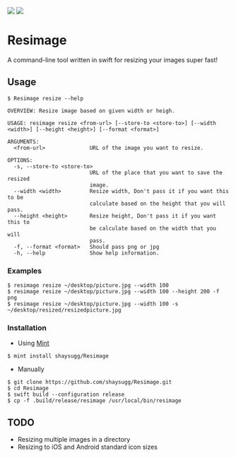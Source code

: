 <img src="https://img.shields.io/badge/License-MIT-yellow.svg?style=flat"> <img src="https://img.shields.io/badge/language-swift5.1-f48041.svg?style=flat">

# Resimage
A command-line tool written in swift for resizing your images super fast!

## Usage
```
$ Resimage resize --help

OVERVIEW: Resize image based on given width or heigh.

USAGE: resimage resize <from-url> [--store-to <store-to>] [--width <width>] [--height <height>] [--format <format>]

ARGUMENTS:
  <from-url>              URL of the image you want to resize.

OPTIONS:
  -s, --store-to <store-to>
                          URL of the place that you want to save the resized
                          image.
  --width <width>         Resize width, Don't pass it if you want this to be
                          calculate based on the height that you will pass.
  --height <height>       Resize height, Don't pass it if you want this to
                          be calculate based on the width that you will
                          pass.
  -f, --format <format>   Should pass png or jpg
  -h, --help              Show help information.
```

### Examples

```
$ resimage resize ~/desktop/picture.jpg --width 100
$ resimage resize ~/desktop/picture.jpg --width 100 --height 200 -f png
$ resimage resize ~/desktop/picture.jpg --width 100 -s ~/desktop/resized/resizedpicture.jpg
```

### Installation 
- Using [Mint](https://github.com/yonaskolb/mint)
```
$ mint install shaysugg/Resimage
```
- Manually 
```
$ git clone https://github.com/shaysugg/Resimage.git
$ cd Resimage
$ swift build --configuration release
$ cp -f .build/release/resimage /usr/local/bin/resimage
```

## TODO
* Resizing multiple images in a directory
* Resizing to iOS and Android standard icon sizes
